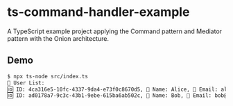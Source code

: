 # ts-command-handler-example

A TypeScript example project applying the Command pattern and Mediator pattern with the Onion architecture.

## Demo

```sh
$ npx ts-node src/index.ts
📄 User List:
🆔 ID: 4ca316e5-10fc-4337-9da4-e73f0c8670d5, 👤 Name: Alice, 📧 Email: alice@example.com
🆔 ID: ad0178a7-9c3c-43b1-9ebe-615ba6ab502c, 👤 Name: Bob, 📧 Email: bob@example.com
```
